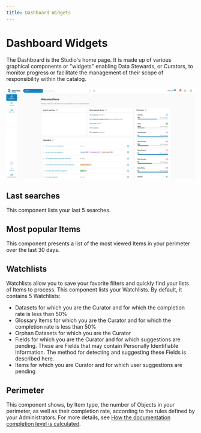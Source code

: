 ```yaml
---
title: Dashboard Widgets
---
```


# Dashboard Widgets

The Dashboard is the Studio's home page. It is made up of various graphical components or "widgets" enabling Data Stewards, or Curators, to monitor progress or facilitate the management of their scope of responsibility within the catalog.

  ![](./_shared/zeenea-dashboard-widgets.png)

## Last searches
This component lists your last 5 searches.

## Most popular Items
This component presents a list of the most viewed Items in your perimeter over the last 30 days.

## Watchlists
Watchlists allow you to save your favorite filters and quickly find your lists of Items to process. This component lists your Watchlists. By default, it contains 5 Watchlists:

* Datasets for which you are the Curator and for which the completion rate is less than 50%
* Glossary Items for which you are the Curator and for which the completion rate is less than 50%
* Orphan Datasets for which you are the Curator
* Fields for which you are the Curator and for which suggestions are pending. These are Fields that may contain Personally Identifiable Information. The method for detecting and suggesting these Fields is described here.
* Items for which you are Curator and for which user suggestions are pending

## Perimeter
This component shows, by Item type, the number of Objects in your perimeter, as well as their completion rate, according to the rules defined by your Administrators. For more details, see [How the documentation completion level is calculated](./zeenea-doc-completion-level).

